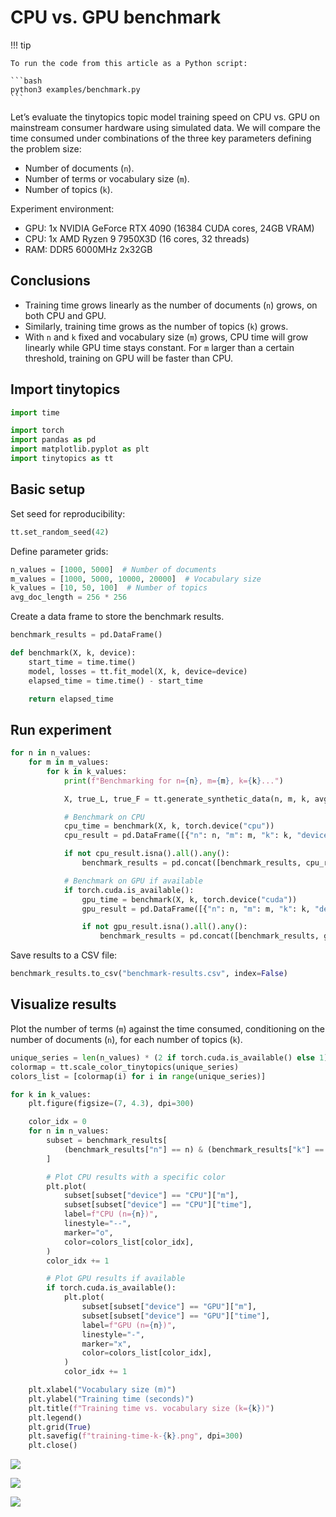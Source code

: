 # CPU vs. GPU benchmark


<!-- `.md` and `.py` files are generated from the `.qmd` file. Please edit that file. -->

!!! tip

    To run the code from this article as a Python script:

    ```bash
    python3 examples/benchmark.py
    ```

Let’s evaluate the tinytopics topic model training speed on CPU vs. GPU
on mainstream consumer hardware using simulated data. We will compare
the time consumed under combinations of the three key parameters
defining the problem size:

- Number of documents (`n`).
- Number of terms or vocabulary size (`m`).
- Number of topics (`k`).

Experiment environment:

- GPU: 1x NVIDIA GeForce RTX 4090 (16384 CUDA cores, 24GB VRAM)
- CPU: 1x AMD Ryzen 9 7950X3D (16 cores, 32 threads)
- RAM: DDR5 6000MHz 2x32GB

## Conclusions

- Training time grows linearly as the number of documents (`n`) grows,
  on both CPU and GPU.
- Similarly, training time grows as the number of topics (`k`) grows.
- With `n` and `k` fixed and vocabulary size (`m`) grows, CPU time will
  grow linearly while GPU time stays constant. For `m` larger than a
  certain threshold, training on GPU will be faster than CPU.

## Import tinytopics

``` python
import time

import torch
import pandas as pd
import matplotlib.pyplot as plt
import tinytopics as tt
```

## Basic setup

Set seed for reproducibility:

``` python
tt.set_random_seed(42)
```

Define parameter grids:

``` python
n_values = [1000, 5000]  # Number of documents
m_values = [1000, 5000, 10000, 20000]  # Vocabulary size
k_values = [10, 50, 100]  # Number of topics
avg_doc_length = 256 * 256
```

Create a data frame to store the benchmark results.

``` python
benchmark_results = pd.DataFrame()

def benchmark(X, k, device):
    start_time = time.time()
    model, losses = tt.fit_model(X, k, device=device)
    elapsed_time = time.time() - start_time

    return elapsed_time
```

## Run experiment

``` python
for n in n_values:
    for m in m_values:
        for k in k_values:
            print(f"Benchmarking for n={n}, m={m}, k={k}...")

            X, true_L, true_F = tt.generate_synthetic_data(n, m, k, avg_doc_length=avg_doc_length)

            # Benchmark on CPU
            cpu_time = benchmark(X, k, torch.device("cpu"))
            cpu_result = pd.DataFrame([{"n": n, "m": m, "k": k, "device": "CPU", "time": cpu_time}])

            if not cpu_result.isna().all().any():
                benchmark_results = pd.concat([benchmark_results, cpu_result], ignore_index=True)

            # Benchmark on GPU if available
            if torch.cuda.is_available():
                gpu_time = benchmark(X, k, torch.device("cuda"))
                gpu_result = pd.DataFrame([{"n": n, "m": m, "k": k, "device": "GPU", "time": gpu_time}])

                if not gpu_result.isna().all().any():
                    benchmark_results = pd.concat([benchmark_results, gpu_result], ignore_index=True)
```

Save results to a CSV file:

``` python
benchmark_results.to_csv("benchmark-results.csv", index=False)
```

## Visualize results

Plot the number of terms (`m`) against the time consumed, conditioning
on the number of documents (`n`), for each number of topics (`k`).

``` python
unique_series = len(n_values) * (2 if torch.cuda.is_available() else 1)
colormap = tt.scale_color_tinytopics(unique_series)
colors_list = [colormap(i) for i in range(unique_series)]

for k in k_values:
    plt.figure(figsize=(7, 4.3), dpi=300)

    color_idx = 0
    for n in n_values:
        subset = benchmark_results[
            (benchmark_results["n"] == n) & (benchmark_results["k"] == k)
        ]

        # Plot CPU results with a specific color
        plt.plot(
            subset[subset["device"] == "CPU"]["m"],
            subset[subset["device"] == "CPU"]["time"],
            label=f"CPU (n={n})",
            linestyle="--",
            marker="o",
            color=colors_list[color_idx],
        )
        color_idx += 1

        # Plot GPU results if available
        if torch.cuda.is_available():
            plt.plot(
                subset[subset["device"] == "GPU"]["m"],
                subset[subset["device"] == "GPU"]["time"],
                label=f"GPU (n={n})",
                linestyle="-",
                marker="x",
                color=colors_list[color_idx],
            )
            color_idx += 1

    plt.xlabel("Vocabulary size (m)")
    plt.ylabel("Training time (seconds)")
    plt.title(f"Training time vs. vocabulary size (k={k})")
    plt.legend()
    plt.grid(True)
    plt.savefig(f"training-time-k-{k}.png", dpi=300)
    plt.close()
```

![](images/benchmark/training-time-k-10.png)

![](images/benchmark/training-time-k-50.png)

![](images/benchmark/training-time-k-100.png)
